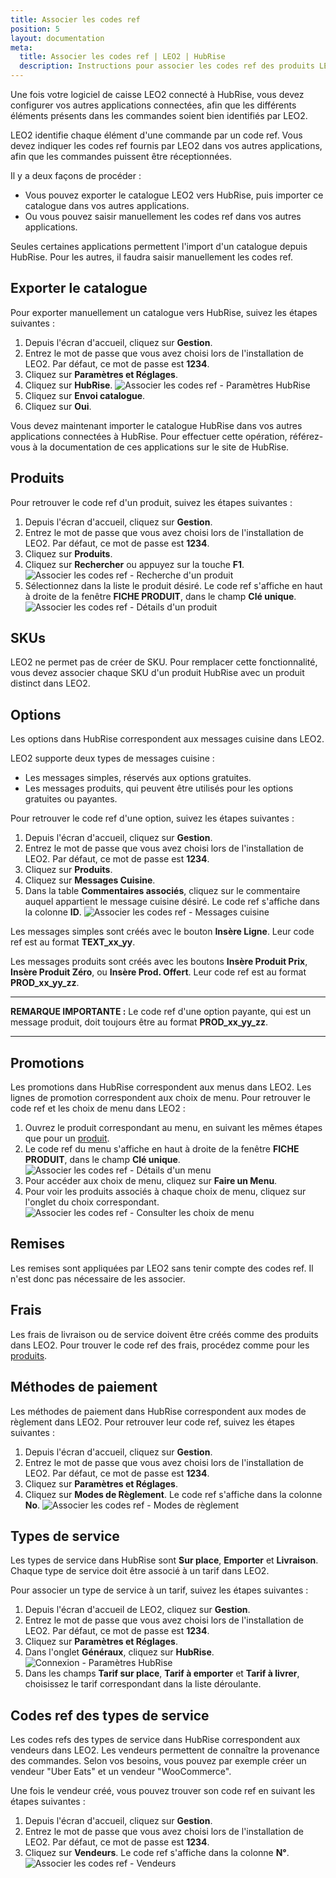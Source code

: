 ```yaml
---
title: Associer les codes ref
position: 5
layout: documentation
meta:
  title: Associer les codes ref | LEO2 | HubRise
  description: Instructions pour associer les codes ref des produits LEO2 avec d'autres applications connectées à HubRise pour la synchronisation des données.
---
```


Une fois votre logiciel de caisse LEO2 connecté à HubRise, vous devez configurer vos autres applications connectées, afin que les différents éléments présents dans les commandes soient bien identifiés par LEO2.

LEO2 identifie chaque élément d'une commande par un code ref. Vous devez indiquer les codes ref fournis par LEO2 dans vos autres applications, afin que les commandes puissent être réceptionnées.

Il y a deux façons de procéder :

- Vous pouvez exporter le catalogue LEO2 vers HubRise, puis importer ce catalogue dans vos autres applications.
- Ou vous pouvez saisir manuellement les codes ref dans vos autres applications.

Seules certaines applications permettent l'import d'un catalogue depuis HubRise. Pour les autres, il faudra saisir manuellement les codes ref.

## Exporter le catalogue

Pour exporter manuellement un catalogue vers HubRise, suivez les étapes suivantes :

1. Depuis l'écran d'accueil, cliquez sur **Gestion**.
1. Entrez le mot de passe que vous avez choisi lors de l'installation de LEO2. Par défaut, ce mot de passe est **1234**.
1. Cliquez sur **Paramètres et Réglages**.
1. Cliquez sur **HubRise**.
   ![Associer les codes ref - Paramètres HubRise](./images/017-leo2-parametres-hubrise.png)
1. Cliquez sur **Envoi catalogue**.
1. Cliquez sur **Oui**.

Vous devez maintenant importer le catalogue HubRise dans vos autres applications connectées à HubRise. Pour effectuer cette opération, référez-vous à la documentation de ces applications sur le site de HubRise.

## Produits

Pour retrouver le code ref d'un produit, suivez les étapes suivantes :

1. Depuis l'écran d'accueil, cliquez sur **Gestion**.
1. Entrez le mot de passe que vous avez choisi lors de l'installation de LEO2. Par défaut, ce mot de passe est **1234**.
1. Cliquez sur **Produits**.
1. Cliquez sur **Rechercher** ou appuyez sur la touche **F1**.
   ![Associer les codes ref - Recherche d'un produit](./images/005-leo2-recherche-produit.png)
1. Sélectionnez dans la liste le produit désiré. Le code ref s'affiche en haut à droite de la fenêtre **FICHE PRODUIT**, dans le champ **Clé unique**.
   ![Associer les codes ref - Détails d'un produit](./images/006-leo2-details-produit.png)

## SKUs

LEO2 ne permet pas de créer de SKU. Pour remplacer cette fonctionnalité, vous devez associer chaque SKU d'un produit HubRise avec un produit distinct dans LEO2.

## Options

Les options dans HubRise correspondent aux messages cuisine dans LEO2.

LEO2 supporte deux types de messages cuisine :

- Les messages simples, réservés aux options gratuites.
- Les messages produits, qui peuvent être utilisés pour les options gratuites ou payantes.

Pour retrouver le code ref d'une option, suivez les étapes suivantes :

1. Depuis l'écran d'accueil, cliquez sur **Gestion**.
1. Entrez le mot de passe que vous avez choisi lors de l'installation de LEO2. Par défaut, ce mot de passe est **1234**.
1. Cliquez sur **Produits**.
1. Cliquez sur **Messages Cuisine**.
1. Dans la table **Commentaires associés**, cliquez sur le commentaire auquel appartient le message cuisine désiré. Le code ref s'affiche dans la colonne **ID**.
   ![Associer les codes ref - Messages cuisine](./images/014-leo2-messages-cuisine.png)

Les messages simples sont créés avec le bouton **Insère Ligne**. Leur code ref est au format **TEXT_xx_yy**.

Les messages produits sont créés avec les boutons **Insère Produit Prix**, **Insère Produit Zéro**, ou **Insère Prod. Offert**. Leur code ref est au format **PROD_xx_yy_zz**.

---

**REMARQUE IMPORTANTE :** Le code ref d'une option payante, qui est un message produit, doit toujours être au format **PROD_xx_yy_zz**.

---

## Promotions

Les promotions dans HubRise correspondent aux menus dans LEO2. Les lignes de promotion correspondent aux choix de menu. Pour retrouver le code ref et les choix de menu dans LEO2 :

1. Ouvrez le produit correspondant au menu, en suivant les mêmes étapes que pour un [produit](/apps/leo2/associer-codes-ref#produits).
1. Le code ref du menu s'affiche en haut à droite de la fenêtre **FICHE PRODUIT**, dans le champ **Clé unique**.
   ![Associer les codes ref - Détails d'un menu](./images/015-leo2-details-menu.png)
1. Pour accéder aux choix de menu, cliquez sur **Faire un Menu**.
1. Pour voir les produits associés à chaque choix de menu, cliquez sur l'onglet du choix correspondant.
   ![Associer les codes ref - Consulter les choix de menu](./images/016-leo2-choix-menu.png)

## Remises

Les remises sont appliquées par LEO2 sans tenir compte des codes ref. Il n'est donc pas nécessaire de les associer.

## Frais

Les frais de livraison ou de service doivent être créés comme des produits dans LEO2. Pour trouver le code ref des frais, procédez comme pour les [produits](#produits).

## Méthodes de paiement

Les méthodes de paiement dans HubRise correspondent aux modes de règlement dans LEO2. Pour retrouver leur code ref, suivez les étapes suivantes :

1. Depuis l'écran d'accueil, cliquez sur **Gestion**.
1. Entrez le mot de passe que vous avez choisi lors de l'installation de LEO2. Par défaut, ce mot de passe est **1234**.
1. Cliquez sur **Paramètres et Réglages**.
1. Cliquez sur **Modes de Règlement**. Le code ref s'affiche dans la colonne **No**.
   ![Associer les codes ref - Modes de règlement](./images/008-leo2-modes-reglement.png)

## Types de service

Les types de service dans HubRise sont **Sur place**, **Emporter** et **Livraison**. Chaque type de service doit être associé à un tarif dans LEO2.

Pour associer un type de service à un tarif, suivez les étapes suivantes :

1. Depuis l'écran d'accueil de LEO2, cliquez sur **Gestion**.
1. Entrez le mot de passe que vous avez choisi lors de l'installation de LEO2. Par défaut, ce mot de passe est **1234**.
1. Cliquez sur **Paramètres et Réglages**.
1. Dans l'onglet **Généraux**, cliquez sur **HubRise**.
   ![Connexion - Paramètres HubRise](./images/017-leo2-parametres-hubrise.png)
1. Dans les champs **Tarif sur place**, **Tarif à emporter** et **Tarif à livrer**, choisissez le tarif correspondant dans la liste déroulante.

## Codes ref des types de service

Les codes refs des types de service dans HubRise correspondent aux vendeurs dans LEO2. Les vendeurs permettent de connaître la provenance des commandes. Selon vos besoins, vous pouvez par exemple créer un vendeur "Uber Eats" et un vendeur "WooCommerce".

Une fois le vendeur créé, vous pouvez trouver son code ref en suivant les étapes suivantes :

1. Depuis l'écran d'accueil, cliquez sur **Gestion**.
1. Entrez le mot de passe que vous avez choisi lors de l'installation de LEO2. Par défaut, ce mot de passe est **1234**.
1. Cliquez sur **Vendeurs**. Le code ref s'affiche dans la colonne **N°**.
   ![Associer les codes ref - Vendeurs](./images/013-leo2-vendeurs.png)

